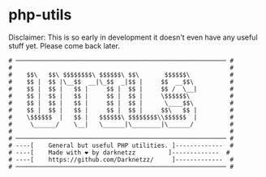 # php-utils
Disclaimer: This is so early in development it doesn't even have any useful stuff yet. Please come back later.


    # ────────────────────────────────────────────────────────── #
    #                                                            #
    #    $$\   $$\ $$$$$$$$\ $$$$$$\ $$\       $$$$$$\           #
    #    $$ |  $$ |\__$$  __|\_$$  _|$$ |     $$  __$$\          #
    #    $$ |  $$ |   $$ |     $$ |  $$ |     $$ /  \__|         #
    #    $$ |  $$ |   $$ |     $$ |  $$ |     \$$$$$$\           #
    #    $$ |  $$ |   $$ |     $$ |  $$ |      \____$$\          #
    #    $$ |  $$ |   $$ |     $$ |  $$ |     $$\   $$ |         #
    #    \$$$$$$  |   $$ |   $$$$$$\ $$$$$$$$\\$$$$$$  |         #
    #     \______/    \__|   \______|\________|\______/          #
    #                                                            #
    # ────────────────────────────────────────────────────────── #
    # ----[    General but useful PHP utilities. ]-------------  #
    # ----[    Made with ❤️ by darknetzz         ]-------------  #
    # ----[    https://github.com/Darknetzz/     ]-------------  #
    # ────────────────────────────────────────────────────────── #
